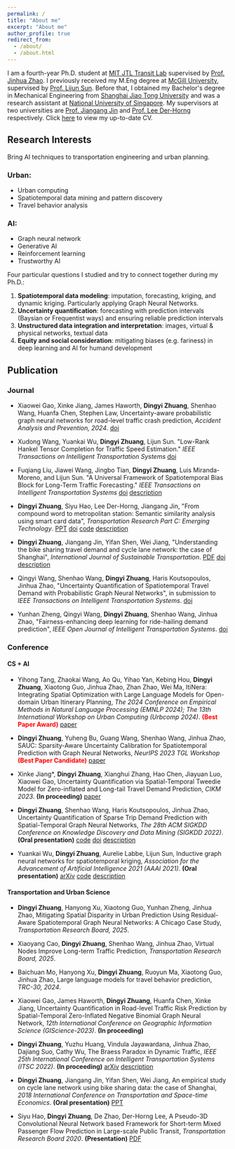 ```yaml
---
permalink: /
title: "About me"
excerpt: "About me"
author_profile: true
redirect_from: 
  - /about/
  - /about.html
---
```

I am a fourth-year Ph.D. student at [MIT JTL Transit Lab](https://mobility.mit.edu/) supervised by [Prof. Jinhua Zhao](https://dusp.mit.edu/faculty/jinhua-zhao). I previously received my M.Eng degree at <u>McGill University</u>, supervised by [Prof. Lijun Sun](https://lijunsun.github.io/). Before that, I obtained my Bachelor's degree in Mechanical Engineering from <u>Shanghai Jiao Tong University</u> and was a research assistant at <u>National University of Singapore</u>. My supervisors at two universities are [Prof. Jiangang Jin](http://naoce.sjtu.edu.cn/en/teachershow.aspx?info_lb=24&info_id=8&flag=2) and  [Prof. Lee Der-Horng](https://www.eng.nus.edu.sg/cee/staff/lee-der-horng/) respectively. Click [here](../files/zhuang_dingyi_cv.pdf) to view my up-to-date CV. 

## Research Interests
Bring AI techniques to transportation engineering and urban planning.

### Urban:
* Urban computing
* Spatiotemporal data mining and pattern discovery
* Travel behavior analysis

### AI:
* Graph neural network
* Generative AI
* Reinforcement learning
* Trustworthy AI

Four particular questions I studied and try to connect together during my Ph.D.:
1. **Spatiotemporal data modeling**: imputation, forecasting, kriging, and dynamic kriging. Particularly applying Graph Neural Networks.
2. **Uncertainty quantification**: forecasting with prediction intervals (Baysian or Frequentist ways) and ensuring reliable prediction intervals
3. **Unstructured data integration and interpretation**: images, virtual & physical networks, textual data
4. **Equity and social consideration**: mitigating biases (e.g. fariness) in deep learning and AI for humand development

## Publication
### Journal
* Xiaowei Gao, Xinke Jiang, James Haworth, **Dingyi Zhuang**, Shenhao Wang, Huanfa Chen, Stephen Law, Uncertainty-aware probabilistic graph neural networks for road-level traffic crash prediction, *Accident Analysis and Prevention, 2024*. [doi](https://www.sciencedirect.com/science/article/pii/S0001457524003464)

* Xudong Wang, Yuankai Wu, **Dingyi Zhuang**, Lijun Sun. "Low-Rank Hankel Tensor Completion for Traffic Speed Estimation." *IEEE Transactions on Intelligent Transportation Systems* [doi](https://ieeexplore.ieee.org/abstract/document/10058108) 

* Fuqiang Liu, Jiawei Wang, Jingbo Tian, **Dingyi Zhuang**, Luis Miranda-Moreno, and Lijun Sun. "A Universal Framework of Spatiotemporal Bias Block for Long-Term Traffic Forecasting." *IEEE Transactions on Intelligent Transportation Systems* [doi](https://doi.org/10.1109/TITS.2022.3157129) [description](../Projects/general_framework/) 

* **Dingyi Zhuang**, Siyu Hao, Lee Der-Horng, Jiangang Jin, "From compound word to metropolitan station: Semantic similarity analysis
using smart card data", *Transportation Research Part C: Emerging Technology*. [PPT](https://zhuangdingyi.github.io/files/Final_report_prof_lee.pdf) [doi](https://doi.org/10.1016/j.trc.2020.02.017) [code](https://github.com/ZhuangDingyi/From-Compound-Word-to-Metro-Stations) [description](../Projects/stns/) 

* **Dingyi Zhuang**, Jiangang Jin, Yifan Shen, Wei Jiang, "Understanding the bike sharing travel demand and cycle lane network: the case of Shanghai", *International Journal of Sustainable Transportation*. [PDF](https://zhuangdingyi.github.io/files/full-manuscript.pdf) [doi](https://www.tandfonline.com/doi/full/10.1080/15568318.2019.1699209) [description](../Projects/bikesharing/)

* Qingyi Wang, Shenhao Wang, **Dingyi Zhuang**, Haris Koutsopoulos, Jinhua Zhao, "Uncertainty Quantification of Spatiotemporal Travel Demand with Probabilistic Graph Neural Networks", in submission to *IEEE Transactions on Intelligent Transportation Systems*. [doi](https://ieeexplore.ieee.org/abstract/document/10462016) 

* Yunhan Zheng, Qingyi Wang, **Dingyi Zhuang**, Shenhao Wang, Jinhua Zhao, "Fairness-enhancing deep learning for ride-hailing demand prediction", *IEEE Open Journal of Intelligent Transportation Systems*. [doi](https://ieeexplore.ieee.org/abstract/document/10190147) 

<!-- * Siyu Hao, **Dingyi Zhuang**, Der-Horng Lee, A spatial-temporal Deep Learning Framework for Network-wide Bus Passenger Flow prediction. *IET Intelligent Transport Systems* **(Provisionally accepted)** [PDF](https://zhuangdingyi.github.io/files/bus_flow_pred.pdf) -->



### Conference
#### CS + AI
* Yihong Tang, Zhaokai Wang, Ao Qu, Yihao Yan, Kebing Hou, **Dingyi Zhuang**, Xiaotong Guo, Jinhua Zhao, Zhan Zhao, Wei Ma, ItiNera: Integrating Spatial Optimization with Large Language Models for Open-domain Urban Itinerary Planning, *The 2024 Conference on Empirical Methods in Natural Language Processing (EMNLP 2024); The 13th International Workshop on Urban Computing (Urbcomp 2024)*. <span style="color:red;">**(Best Paper Award)**</span> [paper](https://aclanthology.org/2024.emnlp-industry.104.pdf) 

* **Dingyi Zhuang**, Yuheng Bu, Guang Wang, Shenhao Wang, Jinhua Zhao, SAUC: Sparsity-Aware Uncertainty Calibration for Spatiotemporal Prediction with Graph Neural Networks, *NeurIPS 2023 TGL Workshop* <span style="color:red;">**(Best Paper Candidate)**</span> [paper](https://dl.acm.org/doi/pdf/10.1145/3678717.3691241)

* Xinke Jiang*, **Dingyi Zhuang**, Xianghui Zhang, Hao Chen, Jiayuan Luo, Xiaowei Gao, Uncertainty Quantification via Spatial-Temporal Tweedie Model for Zero-inflated and Long-tail Travel Demand Prediction, *CIKM 2023*. **(In proceeding)** [paper](https://dl.acm.org/doi/pdf/10.1145/3583780.3615215)

* **Dingyi Zhuang**, Shenhao Wang, Haris Koutsopoulos, Jinhua Zhao, Uncertainty Quantification of Sparse Trip Demand Prediction with Spatial-Temporal Graph Neural Networks, *The 28th ACM SIGKDD Conference on Knowledge Discovery and Data Mining (SIGKDD 2022)*. **(Oral presentation)** [code](https://github.com/ZhuangDingyi/STZINB) [doi](https://doi.org/10.1145/3534678.3539093) [description](../Projects/STZINB/)    

* Yuankai Wu, **Dingyi Zhuang**, Aurelie Labbe, Lijun Sun, Inductive graph neural networks for spatiotemporal kriging, *Association for the Advancement of Artificial Intelligence 2021 (AAAI 2021)*. **(Oral presentation)** [arXiv](https://arxiv.org/abs/2006.07527) [code](https://github.com/Kaimaoge/IGNNK) [description](../Projects/IGNNK/)
  
#### Transportation and Urban Science

* **Dingyi Zhuang**, Hanyong Xu, Xiaotong Guo, Yunhan Zheng, Jinhua Zhao, Mitigating Spatial Disparity in Urban Prediction Using Residual-Aware Spatiotemporal Graph Neural Networks: A Chicago Case Study, *Transportation Research Board, 2025*.

* Xiaoyang Cao, **Dingyi Zhuang**, Shenhao Wang, Jinhua Zhao, Virtual Nodes Improve Long-term Traffic Prediction, *Transportation Research Board, 2025*.

* Baichuan Mo, Hanyong Xu, **Dingyi Zhuang**, Ruoyun Ma, Xiaotong Guo, Jinhua Zhao, Large language models for travel behavior prediction, *TRC-30, 2024*.

* Xiaowei Gao, James Haworth, **Dingyi Zhuang**, Huanfa Chen, Xinke Jiang, Uncertainty Quantification in Road-level Traffic Risk Prediction by Spatial-Temporal Zero-Inflated Negative Binomial Graph Neural Network, *12th International Conference on Geographic Information Science (GIScience-2023)*. **(In proceeding)** 

* **Dingyi Zhuang**, Yuzhu Huang, Vindula Jayawardana, Jinhua Zhao, Dajiang Suo, Cathy Wu, The Braess Paradox in Dynamic Traffic, *IEEE 25th International Conference on Intelligent Transportation Systems (ITSC 2022)*. **(In proceeding)** [arXiv](https://arxiv.org/pdf/2203.03726.pdf) [description](../Projects/braess/)

* **Dingyi Zhuang**, Jiangang Jin, Yifan Shen, Wei Jiang, An empirical study on cycle lane network using bike sharing data: the case of Shanghai, *2018 International Conference on Transportation and Space-time Economics*. **(Oral presentation)** [PPT](https://zhuangdingyi.github.io/files/2018-08-23-Pre-Bikesharing.pdf)

* Siyu Hao, **Dingyi Zhuang**, De Zhao, Der-Horng Lee, A Pseudo-3D Convolutional Neural Network based Framework for Short-term Mixed Passenger Flow Prediction in Large-scale Public Transit, *Transportation Research Board 2020*. **(Presentation)** [PDF](https://zhuangdingyi.github.io/files/pseudo3d.pdf)


<!-- ## [Projects Gallery](../publications/)  
<style>
  .image-list-small {
  font-family: Arial, Helvetica, sans-serif;
  margin: 0 auto;
  text-align: center;
  max-width: 1600px;
  padding: 0;
}

.image-list-small li {
  display: inline-block;
  width: 350px;
  margin: 0 12px 30px;
  box-shadow: 10px 5px 5px rgb(191, 189, 189);
}


/* Photo */

.image-list-small li > a {
  display: block;
  text-decoration: none;
  background-size: 350px auto;
  background-repeat: no-repeat;
  height: 200px;
  margin: 0;
  padding: 0;
  border: 4px solid #ffffff;
  outline: 1px solid #d0d0d0;
  box-shadow: 0 2px 1px #DDD;
}

.image-list-small .details {
  margin-top: 13px;
}


/* Title */

.image-list-small .details h3 {
  display: block;
  font-size: 14px;
  margin: 0 0 3px 0;
  overflow-wrap: break-word;
}

.image-list-small .details h3 a {
  color: #303030;
  text-decoration: none;
}

.image-list-small .details .image-author {
  display: block;
  color: #717171;
  font-size: 12px;
  font-weight: normal;
  margin: 0;
}
</style>
<head>
  <meta charset="utf-8">
  <meta http-equiv="X-UA-Compatible" content="IE=edge">
  <meta name="viewport" content="width=device-width, initial-scale=1.5">
  <title>Freebie: 12 Practical Templates For List Pages</title>
  <!-- <link rel="stylesheet" href="../../publications/image-list-small.css">
</head> -->

<!-- Selected projects: 
<ul class="image-list-small">
    <li width="200px">
      <a href="../Projects/STZINB/" style="background-image: url('../files/stzinb.png');" background-size="200px auto"></a>
      <div class="details">
        <h3><a href="../Projects/STZINB">Uncertainty Quantification of Sparse Travel Demand Prediction with Spatial-Temporal GNNs</a></h3>
        <p class="image-author">Jun. 2021 ~ Feb. 2022 @ MIT</p>
      </div>
    </li>
    <li>
      <a href="../Projects/IGNNK/" style="background-image: url('../files/ignnk.png');"></a>
      <div class="details">
        <h3><a href="../Projects/IGNNK/">Inductive Graph Neural Networks for Spatiotemporal Kriging</a></h3>
        <p class="image-author">Apr. 2020 ~ Jun. 2020 @ McGill</p>
        </div>
    </li>
  </ul> -->

<!-- ## News Archive
* June 6 2022. I started my internship in Chicago Transit Authority

* Mar 8 2021. I was admitted by MIT Interdepartmental Program in Transportation!
  
* Our paper “Inductive Graph Neural Networks for Spatiotemporal Kriging” was accepted by *AAAI 2021*! [arXiv](https://arxiv.org/abs/2006.07527) [Github](https://github.com/Kaimaoge/IGNNK)

* Aug 2020. I luckily passed the application of [Mitacs Accelerate](https://www.mitacs.ca/en/programs/accelerate) to be an intern in [ExPretio](http://www.expretio.com/).

* June 2020. A paper titled “Inductive Graph Neural Networks for Spatiotemporal Kriging” has been posted in [arXiv](https://arxiv.org/abs/2006.07527), the open-source code can be found [Github](https://github.com/Kaimaoge/IGNNK).

* October 22, 2019. my paper with Dr. Siyu Hao, *A Pseudo-3D Convolutional Neural Network based Framework for Short-term Mixed Passenger Flow Prediction in Large-scale Public Transit* is accepted for presentation in Transportation Research Board 2020.

* September 3, 2019. I enrolled McGill University as a master (thesis) student in the Department of Civil Engineering and Applied Mechanics

* December 12, 2018. My work in NUS, *From compound word to metropolitan station: Semantic similarity analysis using smart card data*, was submitted to *Transportation Research Part C: Emerging Technologies*.

* October 13, 2018. I will report in [*WCTR Society’s SIG G2 Mid-Term Workshop*](http://e242.zserv.tuwien.ac.at/fileadmin/mediapool-verkehrsplanung/Diverse/Links/CfP_WCTR_SIG2_mid-term_event_final_v1.pdf) in Beijing.

* September 15, 2018. An abstract was submitted to *The 19th COTA International Conference of Transportation Professionals ([COTA CICTP 2019](http://cota-home.org/CICTP/CICTP_2019/Authors_CFP.html) )*

* September 9, 2018. I made oral presentation in *The Sixth International Conference on Transportation and Logistics ([6th T-LOG](http://tlog2018.cicts-dmu.com/) )*.

* August 6, 2018. A paper was accepted in *The 6th International Conference on Transportation and Space-time Economics ([TSTE 2018](http://tste.bjtu.edu.cn/) )*.

* July 9, 2018. I start my research in National University of Singapore under the guidance of Prof. Lee Der-Horng.

* May 16, 2018. A paper was accepted in *The Sixth International Conference on Transportation and Logistics ([6th T-LOG](http://tlog2018.cicts-dmu.com/) )*. -->
